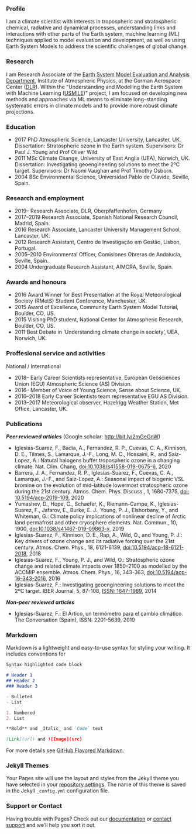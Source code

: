 ### Profile
I am a climate scientist with interests in tropospheric and stratospheric chemical, radiative and dynamical processes, understanding links and interactions with other parts of the Earth system, machine learning (ML) techniques applied to model evaluation and development, as well as using Earth System Models to address the scientific challenges of global change.

### Research
I am Research Associate of the [Earth System Model Evaluation and Analysis Department](https://www.dlr.de/pa/en/desktopdefault.aspx/tabid-10557/18322_read-42768/), Institute of Atmospheric Physics, at the German Aerospace Center ([DLR](https://www.dlr.de/EN/Home/home_node.html)). Within the "Understanding and Modelling the Earth System with Machine Learning ([USMILE](https://www.dlr.de/content/en/articles/news/2019/04/20191011_ai-for-understanding-and-modelling-the-earth-system.html))" project, I am focused on developing new methods and approaches via ML means to eliminate long-standing systematic errors in climate models and to provide more robust climate projections.

### Education
- 2017 PhD Atmospheric Science, Lancaster University, Lancaster, UK. Dissertation: Stratospheric ozone in the Earth system.
	Supervisors: Dr Paul J. Young and Prof Oliver Wild.
- 2011 MSc Climate Change, University of East Anglia (UEA), Norwich, UK. Dissertation: Investigating geoengineering solutions to meet the 2ºC target. Supervisors: Dr Naomi Vaughan and Prof Timothy Osborn.
- 2004 BSc Environmental Science, Universidad Pablo de Olavide, Seville, Spain.

### Research and employment
- 2019–     Research Associate, DLR, Oberpfaffenhofen, Germany
- 2017–2019 Research Associate, Spanish National Research Council, Madrid, Spain.
- 2016      Research Associate, Lancaster University Management School, Lancaster, UK.
- 2012      Research Assistant, Centro de Investigação em Gestão, Lisbon, Portugal.
- 2005–2010 Environmental Officer, Comisiones Obreras de Andalucia, Seville, Spain.
- 2004      Undergraduate Research Assistant, AIMCRA, Seville, Spain.

### Awards and honours
- 2016 	Award Winner for Best Presentation at the Royal Meteorological Society (RMetS) 	Student Conference, Manchester, UK.
- 2015 	Award of Excellence, Community Earth System Model Tutorial, Boulder, CO, US.
- 2015 	Visiting PhD student, National Center for Atmospheric Research, Boulder, CO, US.
- 2011 	Best Debate in ‘Understanding climate change in society’, UEA, Norwich, UK.

### Proffesional service and activities
National / International
- 2018– Early Career Scientists representative, European Geosciences Union (EGU) Atmospheric Science (AS) Division.
- 2016– Member of Voice of Young Science, Sense about Science, UK.
- 2016–2018 Early Career Scientists team representative EGU AS Division.
- 2013–2017 Meteorological observer, Hazelrigg Weather Station, Met Office, Lancaster, UK.

### Publications
***Peer reviewed articles*** (Google scholar: http://bit.ly/2mGeGnW)
- Iglesias-Suarez, F., Badia, A., Fernandez, R. P., Cuevas, C. A., Kinnison, D. E., Tilmes, S., Lamarque, J.-F., Long, M. C., Hossaini, R., and Saiz-Lopez, A.: Natural halogens buffer tropospheric ozone in a changing climate. Nat. Clim. Chang, [doi:10.1038/s41558-019-0675-6](https://www.nature.com/articles/s41558-019-0675-6), 2020
- Barrera, J. A., Fernandez, R. P., Iglesias-Suarez, F., Cuevas, C. A., Lamarque, J.-F., and Saiz-Lopez, A.: Seasonal impact of biogenic VSL bromine on the evolution of mid-latitude lowermost stratospheric ozone during the 21st century. Atmos. Chem. Phys. Discuss., 1, 1680-7375, [doi: 10.5194/acp-2019-109](https://www.atmos-chem-phys-discuss.net/acp-2019-1091/), 2020
- Yumashev, D., Hope, C., Schaefer, K., Riemann-Campe, K., Iglesias-Suarez, F., Jafarov, E., Burke, E. J., Young, P. J., Elshorbany, Y., and Whiteman, G.: Climate policy implications of nonlinear decline of Arctic land permafrost and other cryosphere elements. Nat. Commun., 10, 1900, [doi:10.1038/s41467-019-09863-x](https://www.nature.com/articles/s41467-019-09863-x), 2019
- Iglesias-Suarez, F., Kinnison, D. E., Rap, A., Wild, O., and Young, P. J.: Key drivers of ozone change and its radiative forcing over the 21st century. Atmos. Chem. Phys., 18, 6121-6139, [doi:10.5194/acp-18-6121-2018](https://www.atmos-chem-phys.net/18/6121/2018/), 2018
- Iglesias-Suarez, F., Young, P. J., and Wild, O.: Stratospheric ozone change and related climate impacts over 1850–2100 as modelled by the ACCMIP ensemble. Atmos. Chem. Phys., 16, 343-363, [doi:10.5194/acp-16-343-2016](https://www.atmos-chem-phys.net/16/343/2016/acp-16-343-2016.html), 2016
- Iglesias-Suarez, F.: Investigating geoengineering solutions to meet the 2ºC target. IBER Journal, 5, 87-108, [ISSN: 1647-1989](http://recil.grupolusofona.pt/handle/10437/7942), 2014

***Non-peer reviewed articles***
- Iglesias-Suarez, F.: El Ártico, un termómetro para el cambio climático. The Conversation (Spain), ISSN: 2201-5639, 2019


### Markdown

Markdown is a lightweight and easy-to-use syntax for styling your writing. It includes conventions for

```markdown
Syntax highlighted code block

# Header 1
## Header 2
### Header 3

- Bulleted
- List

1. Numbered
2. List

**Bold** and _Italic_ and `Code` text

[Link](url) and ![Image](src)
```

For more details see [GitHub Flavored Markdown](https://guides.github.com/features/mastering-markdown/).

### Jekyll Themes

Your Pages site will use the layout and styles from the Jekyll theme you have selected in your [repository settings](https://github.com/figlesua/bio/settings). The name of this theme is saved in the Jekyll `_config.yml` configuration file.

### Support or Contact

Having trouble with Pages? Check out our [documentation](https://help.github.com/categories/github-pages-basics/) or [contact support](https://github.com/contact) and we’ll help you sort it out.
